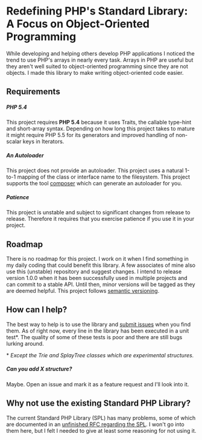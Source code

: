 # Redefining PHP's Standard Library: A Focus on Object-Oriented Programming

While developing and helping others develop PHP applications I noticed the trend to use PHP's arrays in nearly every task. Arrays in PHP are useful but they aren't well suited to object-oriented programming since they are not objects. I made this library to make writing object-oriented code easier.

## Requirements

##### PHP 5.4
This project requires **PHP 5.4** because it uses Traits, the callable type-hint and short-array syntax. Depending on how long this project takes to mature it might require PHP 5.5 for its generators and improved handling of non-scalar keys in Iterators.

##### An Autoloader
This project does not provide an autoloader. This project uses a natural 1-to-1 mapping of the class or interface name to the filesystem. This project supports the tool [composer](http://getcomposer.org/) which can generate an autoloader for you.

##### Patience
This project is unstable and subject to significant changes from release to release. Therefore it requires that you exercise patience if you use it in your project.

## Roadmap

There is no roadmap for this project. I work on it when I find something in my daily coding that could benefit this library. A few associates of mine also use this (unstable) repository and suggest changes. I intend to release version 1.0.0 when it has been successfully used in multiple projects and can commit to a stable API. Until then, minor versions will be tagged as they are deemed helpful. This project follows [semantic versioning](http://semver.org).

## How can I help?

The best way to help is to use the library and [submit issues](https://github.com/morrisonlevi/Ardent/issues) when you find them. As of right now, every line in the library has been executed in a unit test\*.  The quality of some of these tests is poor and there are still bugs lurking around.

\*  *Except the Trie and SplayTree classes which are experimental structures.*

##### Can you add X structure?

Maybe. Open an issue and mark it as a feature request and I'll look into it. 

## Why not use the existing Standard PHP Library?

The current Standard PHP Library (SPL) has many problems, some of which are documented in an [unfinished RFC regarding the SPL](https://wiki.php.net/rfc/spl-improvements).  I won't go into them here, but I felt I needed to give at least some reasoning for not using it.
